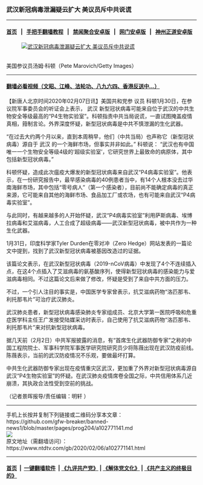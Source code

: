 ### 武汉新冠病毒泄漏疑云扩大 美议员斥中共说谎
------------------------

#### [首页](https://github.com/gfw-breaker/banned-news1/blob/master/README.md) &nbsp;&nbsp;|&nbsp;&nbsp; [手把手翻墙教程](https://github.com/gfw-breaker/guides/wiki) &nbsp;&nbsp;|&nbsp;&nbsp; [禁闻聚合安卓版](https://github.com/gfw-breaker/bn-android) &nbsp;&nbsp;|&nbsp;&nbsp; [网门安卓版](https://github.com/oGate2/oGate) &nbsp;&nbsp;|&nbsp;&nbsp; [神州正道安卓版](https://github.com/SzzdOgate/update) 



<div><div class="featured_image">
 <a href="https://i.ntdtv.com/assets/uploads/2020/02/GettyImages-912288466.jpg" target="_blank">
  <figure>
   <img alt="武汉新冠病毒泄漏疑云扩大 美议员斥中共说谎" src="https://i.ntdtv.com/assets/uploads/2020/02/GettyImages-912288466-800x450.jpg"/>
  </figure><br/>
 </a>
 <span class="caption">
  美国参议员汤姆·科顿（Pete Marovich/Getty Images）
 </span>
</div>
</div><hr/>

#### [翻墙必看视频（文昭、江峰、法轮功、八九六四、香港反送中...）](https://github.com/gfw-breaker/banned-news1/blob/master/pages/link3.md)

<div><div class="post_content" itemprop="articleBody">
 <p>
  【新唐人北京时间2020年02月07日讯】美国共和党参
  <ok href="https://www.ntdtv.com/gb/议员.htm">
   议员
  </ok>
  科顿1月30日，在参议院军事委员会的听证会上表示，
  <ok href="https://www.ntdtv.com/gb/武汉.htm">
   武汉
  </ok>
  新型冠状病毒可能来自位于武汉的中共生物安全等级最高的“P4生物实验室”。科顿指责中共当局说谎，一直试图掩盖疫情真相，箝制言论。外界深度怀疑，新型冠状病毒是中共不慎泄漏的生化武器。
 </p>
 <p>
  “在过去大约两个月以来，直到本周稍早，他们（中共当局）也声称它（新型冠状病毒）源自于
  <ok href="https://www.ntdtv.com/gb/武汉.htm">
   武汉
  </ok>
  的一个海鲜市场，但事实并非如此。” 科顿说： “武汉也有中国唯一一个生物安全等级4级的‘超级实验室’，它研究世界上最致命的病原体，其中包括新型冠状病毒。”
 </p>
 <p>
  科顿怀疑，造成此次瘟疫大爆发的新型冠状病毒来自武汉“P4病毒实验室”。他表示，在一份研究报告中，最早感染病毒的40例患者当中，有14个人根本没去过华南海鲜市场，其中包括“零号病人”（第一个感染者），目前尚不能确定病毒的真正来源，它可能来自其他的海鲜市场、食品加工厂或农场，也有可能来自武汉“P4病毒实验室”。
 </p>
 <p>
  与此同时，有越来越多的人开始怀疑，武汉“P4病毒实验室”利用萨斯病毒、埃博拉病毒和艾滋病毒，人工合成了超级病毒——武汉新型冠状病毒，被中共作为一种生化武器。
 </p>
 <p>
  1月31日，印度科学家Tyler Durden在零对冲（Zero Hedge）网站发表的一篇论文中提到，找到了武汉新型冠状病毒被基因改造过的证据。
 </p>
 <p>
  该篇论文表示，在武汉新型冠状病毒（2019-nCoV病毒）中发现了4个不连续插入点，在这4个点插入了艾滋病毒的氨基酸序列，使得新型冠状病毒的感染能力与爱滋病毒相同。不过这篇论文后来做了修改，怀疑是受到了来自中共方面的压力。
 </p>
 <p>
  不过，一个引人注目的事实是，中国医学专家曾表示，抗艾滋病药物“洛匹那韦、利托那韦片”可治疗武汉肺炎。
 </p>
 <p>
  武汉肺炎患者，新型冠状病毒感染肺炎专家组成员、北京大学第一医院呼吸和危重症医学科主任王广发接受陆媒采访时表示，自己使用了抗艾滋病药物“洛匹那韦、利托那韦片”来对抗新型冠状病毒。
 </p>
 <p>
  据几天前（2月2日）中共军报披露的消息，有“首席生化武器防御专家”之称的中国工程院院士、军事科学院军事医学研究院研究员少将陈薇出现在武汉防疫前线。陈薇表示，当前的武汉防疫情况不乐观，要做最坏打算。
 </p>
 <p>
  中共生化武器防御专家出现在疫情重灾区武汉，更加重了外界对新型冠状病毒源自武汉“P4生物实验室”的怀疑。在武汉肺炎疫情席卷全国之际，中共信用体系几近崩溃，其执政合法性受到空前的挑战。
 </p>
 <p>
  （记者景晖报导/责任编辑：明轩 ）
 </p>
 <div class="single_ad">
 </div>
</div>
</div>
<hr/>
手机上长按并复制下列链接或二维码分享本文章：<br/>
https://github.com/gfw-breaker/banned-news1/blob/master/pages/prog204/a102771141.md <br/>
<a href='https://github.com/gfw-breaker/banned-news1/blob/master/pages/prog204/a102771141.md'><img src='https://github.com/gfw-breaker/banned-news1/blob/master/pages/prog204/a102771141.md.png'/></a> <br/>
原文地址（需翻墙访问）：https://www.ntdtv.com/gb/2020/02/06/a102771141.html


------------------------
#### [首页](https://github.com/gfw-breaker/banned-news1/blob/master/README.md) &nbsp;|&nbsp; [一键翻墙软件](https://github.com/gfw-breaker/nogfw/blob/master/README.md) &nbsp;| [《九评共产党》](https://github.com/gfw-breaker/9ping.md/blob/master/README.md#九评之一评共产党是什么) | [《解体党文化》](https://github.com/gfw-breaker/jtdwh.md/blob/master/README.md) | [《共产主义的终极目的》](https://github.com/gfw-breaker/gczydzjmd.md/blob/master/README.md)


<img src='http://gfw-breaker.win/banned-news/pages/prog204/a102771141.md' width='0px' height='0px'/>